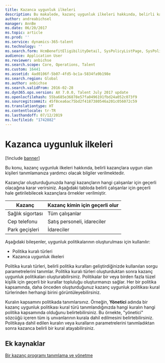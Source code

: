 ```yaml
---
title: Kazanca uygunluk ilkeleri
description: Bu makalede, kazanç uygunluk ilkeleri hakkında, belirli kazançlara uygun olan kişileri tanımlamanıza yardımcı olacak bilgiler verilmektedir.
author: andreabichsel
manager: AnnBe
ms.date: 06/20/2017
ms.topic: article
ms.prod: ''
ms.service: dynamics-365-talent
ms.technology: ''
ms.search.form: HcmBenefitEligibilityDetail, SysPolicyListPage, SysPolicySourceDocumentRuleType
audience: Application User
ms.reviewer: anbichse
ms.search.scope: Core, Operations, Talent
ms.custom: 16441
ms.assetid: 4ad0106f-5b07-4fd5-bc1a-5834fa9b198e
ms.search.region: Global
ms.author: anbichse
ms.search.validFrom: 2016-02-28
ms.dyn365.ops.version: AX 7.0.0, Talent July 2017 update
ms.openlocfilehash: 55ba685e36878e57fa0496191fbd24a052c073f9
ms.sourcegitcommit: 45f8cea6ac75bd2f4187380546a201c056072c59
ms.translationtype: HT
ms.contentlocale: tr-TR
ms.lasthandoff: 07/12/2019
ms.locfileid: "1742882"
---
```

# <a name="benefit-eligibility-policies"></a>Kazanca uygunluk ilkeleri

[!include [banner](includes/banner.md)]

Bu konu, kazanç uygunluk ilkeleri hakkında, belirli kazançlara uygun olan kişileri tanımlamanıza yardımcı olacak bilgiler verilmektedir.

Kazançlar oluşturduğunuzda hangi kazançların hangi çalışanlar için geçerli olacağına karar verirsiniz. Aşağıdaki tabloda belirli çalışanlar için geçerli hale getirilebilecek kazançlara örnekler verilmiştir.

| Kazanç          | Kazanç kimin için geçerli olur |
|------------------|---------------------------------|
| Sağlık sigortası | Tüm çalışanlar                   |
| Cep telefonu     | Satış personeli, idareciler         |
| Park geçişleri   | İdareciler                      |

Aşağıdaki bileşenler, uygunluk politikalarının oluşturulması için kullanılır:

-   Politika kuralı türleri
-   Kazanca uygunluk ilkeleri

Politika kuralı türleri, belirli politika kuralları geliştirdiğinizde kullanılan sorgu parametrelerini tanımlar. Politika kuralı türleri oluşturduktan sonra kazanç uygunluk politikaları oluşturabilirsiniz. Politikalar bir veya birden fazla tüzel kişilik için geçerli bir kurallar topluluğu oluşturmanızı sağlar. Her bir politika kapsamında, daha önceden oluşturduğunuz kazanç uygunluk politikası kural türlerinden herhangi birini görüntüleyebilirsiniz. 

Kuralın kapsamını politikada tanımlarsınız. Örneğin, **Yönetici** adında bir kazanç uygunluk politikası kural türü tanımlandığınızda hangi kuralın hangi politika kapsamında olduğunu belirtebilirsiniz. Bu örnekte, "yönetici" sözcüğü içeren tüm iş unvanlarının kurala dahil edilmesini belirtebilirsiniz. Politikaya dahil edilen kuralın veya kuralların parametrelerini tanımladıktan sonra kazanca belirli bir kural atayabilirsiniz.

<a name="additional-resources"></a>Ek kaynaklar
--------

[Bir kazanç programı tanımlama ve yönetme](manage-benefit-program.md)



